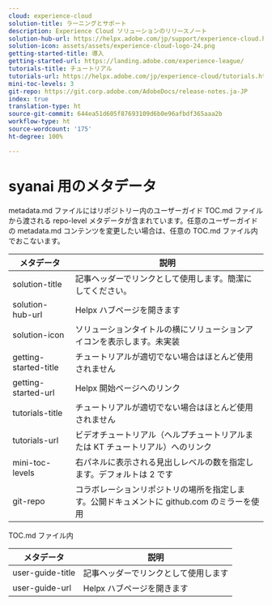 ```yaml
---
cloud: experience-cloud
solution-title: ラーニングとサポート
description: Experience Cloud ソリューションのリリースノート
solution-hub-url: https://helpx.adobe.com/jp/support/experience-cloud.html
solution-icon: assets/assets/experience-cloud-logo-24.png
getting-started-title: 導入
getting-started-url: https://landing.adobe.com/experience-league/
tutorials-title: チュートリアル
tutorials-url: https://helpx.adobe.com/jp/experience-cloud/tutorials.html
mini-toc-levels: 3
git-repo: https://git.corp.adobe.com/AdobeDocs/release-notes.ja-JP
index: true
translation-type: ht
source-git-commit: 644ea51d605f87693109d6b0e96afbdf365aaa2b
workflow-type: ht
source-wordcount: '175'
ht-degree: 100%

---
```



# syanai 用のメタデータ

metadata.md ファイルにはリポジトリー内のユーザーガイド TOC.md ファイルから渡される repo-level メタデータが含まれています。任意のユーザーガイドの metadata.md コンテンツを変更したい場合は、任意の TOC.md ファイル内でおこないます。

| メタデータ | 説明 |
|--- |--- |
| solution-title | 記事ヘッダーでリンクとして使用します。簡潔にしてください。 |
| solution-hub-url | Helpx ハブページを開きます |
| solution-icon | ソリューションタイトルの横にソリューションアイコンを表示します。未実装 |
| getting-started-title | チュートリアルが適切でない場合はほとんど使用されません |
| getting-started-url | Helpx 開始ページへのリンク |
| tutorials-title | チュートリアルが適切でない場合はほとんど使用されません |
| tutorials-url | ビデオチュートリアル（ヘルプチュートリアルまたは KT チュートリアル）へのリンク |
| mini-toc-levels | 右パネルに表示される見出しレベルの数を指定します。デフォルトは 2 です |
| git-repo | コラボレーションリポジトリの場所を指定します。公開ドキュメントに github.com のミラーを使用 |

TOC.md ファイル内

| メタデータ | 説明 |
|--- |--- |
| user-guide-title | 記事ヘッダーでリンクとして使用します |
| user-guide-url | Helpx ハブページを開きます |
